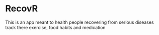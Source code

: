 # RecovR
This is an app meant to health people recovering from serious diseases track there exercise, food habits and medication
